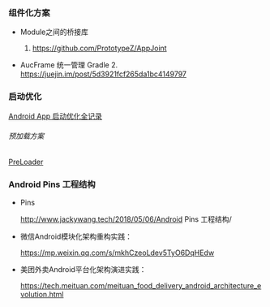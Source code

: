 ### 组件化方案
- Module之间的桥接库 
  
  1. https://github.com/PrototypeZ/AppJoint
- AucFrame 统一管理 Gradle
  2. https://juejin.im/post/5d3921fcf265da1bc4149797
  
### 启动优化

[Android App 启动优化全记录](https://www.androidperformance.com/2019/11/18/Android-App-Lunch-Optimize/?utm_source=androidweekly.io&utm_medium=website)
  
###### 预加载方案
[PreLoader](https://github.com/luckybilly/PreLoader/blob/master/README-zh-CN.md)

### Android Pins 工程结构
- Pins

  http://www.jackywang.tech/2018/05/06/Android Pins 工程结构/

- 微信Android模块化架构重构实践：

  https://mp.weixin.qq.com/s/mkhCzeoLdev5TyO6DqHEdw

- 美团外卖Android平台化架构演进实践：

  https://tech.meituan.com/meituan_food_delivery_android_architecture_evolution.html


  
 